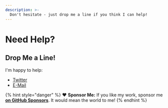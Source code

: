 ```yaml
---
description: >-
  Don't hesitate - just drop me a line if you think I can help!
---
```


# Need Help?

## Drop Me a Line!

I'm happy to help:

- [Twitter](https://twitter.com/marbetschar)
- [E-Mail](mailto:contact@marco.betschart.name)

{% hint style="danger" %}
❤️ **Sponsor Me:** If you like my work, sponsor me [**on GitHub Sponsors**](https://github.com/sponsors/marbetschar). It would mean the world to me!
{% endhint %}